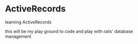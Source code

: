 ActiveRecords
=============

learning ActiveRecords


this will be my play ground to code and play with rails' database management
 
